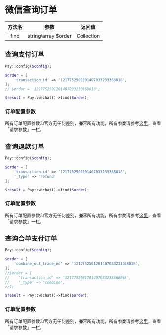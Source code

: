# 微信查询订单

| 方法名  |         参数          |    返回值     |
|:----:|:-------------------:|:----------:|
| find | string/array $order | Collection |

## 查询支付订单

```php
Pay::config($config);

$order = [
    'transaction_id' => '1217752501201407033233368018',
];
// $order = '1217752501201407033233368018';

$result = Pay::wechat()->find($order);
```

### 订单配置参数

所有订单配置参数和官方无任何差别，兼容所有功能，所有参数请参考[这里](https://pay.weixin.qq.com/wiki/doc/apiv3/apis/chapter3_1_2.shtml)，查看「请求参数」一栏。

## 查询退款订单

```php
Pay::config($config);

$order = [
    'transaction_id' => '1217752501201407033233368018',
    '_type' => 'refund'
];

$result = Pay::wechat()->find($order);
```

### 订单配置参数

所有订单配置参数和官方无任何差别，兼容所有功能，所有参数请参考[这里](https://pay.weixin.qq.com/wiki/doc/apiv3/apis/chapter3_1_10.shtml)，查看「请求参数」一栏。

## 查询合单支付订单

```php
Pay::config($config);

$order = [
    'combine_out_trade_no' => '1217752501201407033233368018',
];
//$order = [
//    'transaction_id' => '1217752501201407033233368018',
//    '_type' => 'combine',
//];

$result = Pay::wechat()->find($order);
```

### 订单配置参数

所有订单配置参数和官方无任何差别，兼容所有功能，所有参数请参考[这里](https://pay.weixin.qq.com/wiki/doc/apiv3/apis/chapter5_1_11.shtml)，查看「请求参数」一栏。
